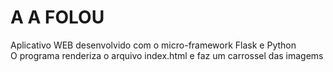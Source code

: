 <h1> A A FOLOU </h1>
Aplicativo WEB desenvolvido com o micro-framework Flask e Python <br>
O programa renderiza o arquivo index.html e faz um carrossel das imagems
